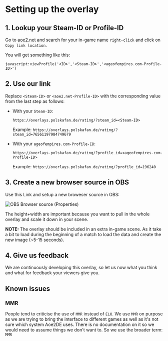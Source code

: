 # Setting up the overlay

## 1. Lookup your Steam-ID or Profile-ID

Go to [aoe2.net](https://aoe2.net/#aoe2de-leaderboard-rm-1v1) and search 
for your in-game name `right-click` and click on `Copy link location`. 

You will get something like this:

`javascript:viewProfile('<ID>','<Steam-ID>','<ageofempires.com-Profile-ID>')`

## 2. Use our link

Replace `<Steam-ID>` or `<aoe2.net-Profile-ID>` with the corresponding 
value from the last step as follows:

* With your `Steam-ID`:

  `https://overlays.polskafan.de/rating/?steam_id=<Steam-ID>`

  Example: `https://overlays.polskafan.de/rating/?steam_id=76561197984749679`

* With your `ageofempires.com-Profile-ID`:

  `https://overlays.polskafan.de/rating/?profile_id=<ageofempires.com-Profile-ID>`
  
  Example: `https://overlays.polskafan.de/rating/?profile_id=196240`

## 3. Create a new browser source in OBS

Use this Link and setup a new broweser source in OBS:

![OBS Browser source (Properties)](setup-overlay.png)

The height+width are important because you want to pull in the whole 
overlay and scale it down in your scene.

__NOTE:__ The overlay should be included in an extra in-game scene. 
As it take a bit to load during the beginning of a match to load the
data and create the new image (~5-15 seconds).

## 4. Give us feedback
We are continuously developing this overlay, so let us now what you think
and what for feedback your viewers give you.


## Known issues
### MMR
People tend to criticise the use of `MMR` instead of `ELO`. We use `MMR` on
purpose as we are trying to bring the interface to different games as well as
it's not sure which system Aoe2DE uses. There is no documentation on it so we
would need to assume things we don't want to. So we use the broader term: `MMR`

